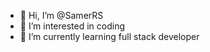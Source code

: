 - 👋 Hi, I’m @SamerRS
- 👀 I’m interested in coding
- 🌱 I’m currently learning full stack developer


<!---
SamerRS/SamerRS is a ✨ special ✨ repository because its `README.md` (this file) appears on your GitHub profile.
You can click the Preview link to take a look at your changes.
--->
